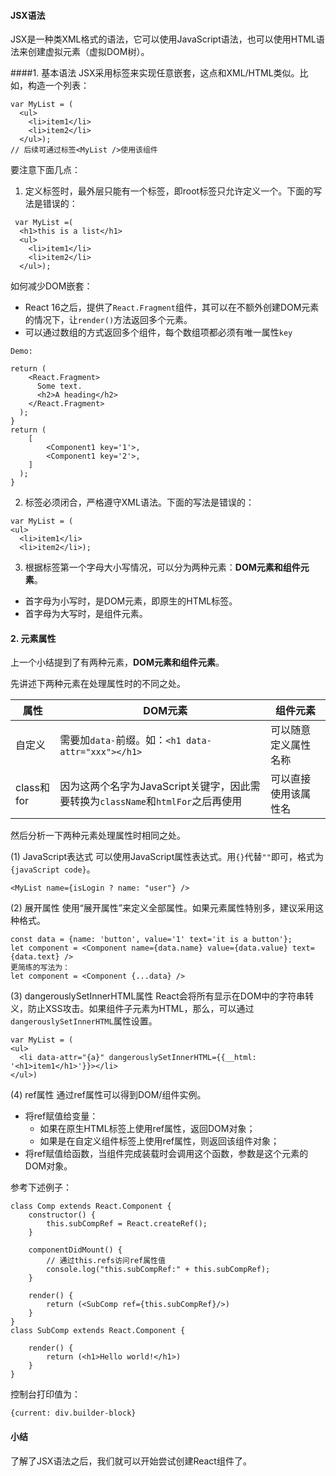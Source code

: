 #### JSX语法

JSX是一种类XML格式的语法，它可以使用JavaScript语法，也可以使用HTML语法来创建虚拟元素（虚拟DOM树）。

####1. 基本语法
JSX采用标签来实现任意嵌套，这点和XML/HTML类似。比如，构造一个列表：
```
var MyList = (
  <ul>
    <li>item1</li>
    <li>item2</li>
  </ul>);
// 后续可通过标签<MyList />使用该组件
```
要注意下面几点：
1. 定义标签时，最外层只能有一个标签，即root标签只允许定义一个。下面的写法是错误的：
```
 var MyList =(
  <h1>this is a list</h1>
  <ul>
    <li>item1</li>
    <li>item2</li>
  </ul>);
```

如何减少DOM嵌套：
* React 16之后，提供了`React.Fragment`组件，其可以在不额外创建DOM元素的情况下，让`render()`方法返回多个元素。
* 可以通过数组的方式返回多个组件，每个数组项都必须有唯一属性`key`

```
Demo:

return (
    <React.Fragment>
      Some text.
      <h2>A heading</h2>
    </React.Fragment>
  );
}
return (
    [
        <Component1 key='1'>,
        <Component1 key='2'>,
    ]
  );
}
```

2. 标签必须闭合，严格遵守XML语法。下面的写法是错误的：
```
var MyList = (
<ul>
  <li>item1</li>
  <li>item2</li>);
```
3. 根据标签第一个字母大小写情况，可以分为两种元素：**DOM元素和组件元素**。
  * 首字母为小写时，是DOM元素，即原生的HTML标签。
  * 首字母为大写时，是组件元素。

#### 2. 元素属性
上一个小结提到了有两种元素，**DOM元素和组件元素**。

先讲述下两种元素在处理属性时的不同之处。

|属性	|　DOM元素	| 组件元素
| -- | -- |-- | 
|自定义	|需要加```data-```前缀。如：```<h1 data-attr="xxx"></h1>```	|可以随意定义属性名称|
|class和for|因为这两个名字为JavaScript关键字，因此需要转换为```className```和```htmlFor```之后再使用	|可以直接使用该属性名|

然后分析一下两种元素处理属性时相同之处。

(1) JavaScript表达式
可以使用JavaScript属性表达式。用```{}```代替```""```即可，格式为```{javaScript code}```。
```
<MyList name={isLogin ? name: "user"} />
```

(2) 展开属性
使用“展开属性”来定义全部属性。如果元素属性特别多，建议采用这种格式。
```
const data = {name: 'button', value='1' text='it is a button'};
let component = <Component name={data.name} value={data.value} text={data.text} />
更简练的写法为：
let component = <Component {...data} />
```

(3) dangerouslySetInnerHTML属性 
React会将所有显示在DOM中的字符串转义，防止XSS攻击。如果组件子元素为HTML，那么，可以通过```dangerouslySetInnerHTML```属性设置。
```
var MyList = (
<ul>
  <li data-attr="{a}" dangerouslySetInnerHTML={{__html: '<h1>item1</h1>'}}></li>
</ul>)
```

(4) ref属性
通过ref属性可以得到DOM/组件实例。
* 将ref赋值给变量：
  * 如果在原生HTML标签上使用ref属性，返回DOM对象；
  * 如果是在自定义组件标签上使用ref属性，则返回该组件对象；
* 将ref赋值给函数，当组件完成装载时会调用这个函数，参数是这个元素的DOM对象。

参考下述例子：
```
class Comp extends React.Component {
    constructor() {
        this.subCompRef = React.createRef();
    }

    componentDidMount() {
        // 通过this.refs访问ref属性值
        console.log("this.subCompRef:" + this.subCompRef);
    }

    render() {
        return (<SubComp ref={this.subCompRef}/>)
    }
}
class SubComp extends React.Component {

    render() {
        return (<h1>Hello world!</h1>)
    }
}
```
控制台打印值为：
```
{current: div.builder-block}
```
#### 小结
了解了JSX语法之后，我们就可以开始尝试创建React组件了。
